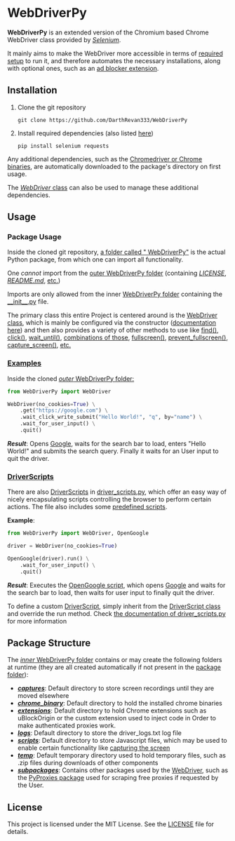 # WebDriverPy

**WebDriverPy** is an extended version of the Chromium based Chrome WebDriver class provided by [*Selenium*](https://www.selenium.dev).

It mainly aims to make the WebDriver more accessible in terms of [required setup](https://selenium-python.readthedocs.io/installation.html) to run it, and therefore automates the necessary installations, along with optional ones, such as an [ad blocker extension](https://ublockorigin.com).


## Installation

1. Clone the git repository
    ```shell
    git clone https://github.com/DarthRevan333/WebDriverPy
    ```

2. Install required dependencies (also listed [here](requirements.txt))
    ```shell
    pip install selenium requests
    ```

Any additional dependencies, such as the [Chromedriver or Chrome binaries](https://googlechromelabs.github.io/chrome-for-testing/), are automatically downloaded to the package's directory on first usage.

The [*WebDriver* class](https://github.com/DarthRevan333/WebDriverPy/blob/main/WebDriverPy/driver.py#L38) can also be used to manage these additional dependencies.

## Usage

### Package Usage

Inside the cloned git repository, [a folder called " WebDriverPy"](WebDriverPy) is the actual Python package, from which one can import all functionality.

One *cannot* import from the [outer WebDriverPy folder](.) (containing *[LICENSE](LICENSE)*, *[README.md](README.md)*, [etc.](.))

Imports are only allowed from the inner [WebDriverPy folder](WebDriverPy) containing the [\_\_init\_\_.py](WebDriverPy/__init__.py) file.

The primary class this entire Project is centered around is the [WebDriver class](https://github.com/DarthRevan333/WebDriverPy/blob/main/WebDriverPy/driver.py#L38), which is mainly be configured via the constructor ([documentation here](https://github.com/DarthRevan333/WebDriverPy/blob/main/WebDriverPy/driver.py#L76)) and then also provides a variety of other methods to use like [find()](https://github.com/DarthRevan333/WebDriverPy/blob/main/WebDriverPy/driver.py#L728), [click()](https://github.com/DarthRevan333/WebDriverPy/blob/main/WebDriverPy/driver.py#L865), [wait_until()](https://github.com/DarthRevan333/WebDriverPy/blob/main/WebDriverPy/driver.py#L789), [combinations of those](https://github.com/DarthRevan333/WebDriverPy/blob/main/WebDriverPy/driver.py#L915), [fullscreen()](https://github.com/DarthRevan333/WebDriverPy/blob/main/WebDriverPy/driver.py#L976), [prevent_fullscreen()](https://github.com/DarthRevan333/WebDriverPy/blob/main/WebDriverPy/driver.py#L981), [capture_screen()](https://github.com/DarthRevan333/WebDriverPy/blob/main/WebDriverPy/driver.py#L1021), [etc.](https://github.com/DarthRevan333/WebDriverPy/blob/main/WebDriverPy/driver.py#L45) 

### [Examples](main.py)

Inside the cloned [*outer* WebDriverPy folder:](.)
```Python
from WebDriverPy import WebDriver

WebDriver(no_cookies=True) \
    .get("https://google.com") \
    .wait_click_write_submit("Hello World!", "q", by="name") \
    .wait_for_user_input() \
    .quit()
```

***Result***: Opens [Google](https://google.com), waits for the search bar to load, enters "Hello World!" and submits the search query. Finally it waits for an User input to quit the driver.

### [DriverScripts](https://github.com/DarthRevan333/WebDriverPy/blob/main/WebDriverPy/driver_scripts.py#L8)

There are also [DriverScripts](https://github.com/DarthRevan333/WebDriverPy/blob/main/WebDriverPy/driver_scripts.py#L8) in [driver_scripts.py](WebDriverPy/driver_scripts.py), which offer an easy way of nicely encapsulating scripts controlling the browser to perform certain actions. The file also includes some [predefined scripts](https://github.com/DarthRevan333/WebDriverPy/blob/main/WebDriverPy/driver_scripts.py#L71).

**Example**:
```Python
from WebDriverPy import WebDriver, OpenGoogle

driver = WebDriver(no_cookies=True)

OpenGoogle(driver).run() \
    .wait_for_user_input() \
    .quit()
```

***Result***: Executes the [OpenGoogle script](https://github.com/DarthRevan333/WebDriverPy/blob/main/WebDriverPy/driver_scripts.py#L71), which opens [Google](https://google.com) and waits for the search bar to load, then waits for user input to finally quit the driver.

To define a custom [DriverScript](https://github.com/DarthRevan333/WebDriverPy/blob/main/WebDriverPy/driver_scripts.py#L8), simply inherit from the [DriverScript class](https://github.com/DarthRevan333/WebDriverPy/blob/main/WebDriverPy/driver_scripts.py#L8) and override the run method. Check [the documentation of driver_scripts.py](https://github.com/DarthRevan333/WebDriverPy/blob/main/WebDriverPy/driver_scripts.py#L16) for more information

## Package Structure

The [*inner* WebDriverPy folder](WebDriverPy) contains or may create the following folders at runtime (they are all created automatically if not present in the [package folder](WebDriverPy)):

- [***captures***](WebDriverPy/captures): Default directory to store screen recordings until they are moved elsewhere 
- [***chrome_binary***](WebDriverPy/chrome_binary): Default directory to hold the installed chrome binaries
- [***extensions***](WebDriverPy/extensions): Default directory to hold Chrome extensions such as uBlockOrigin or the custom extension used to inject code in Order to make authenticated proxies work.
- [***logs***](WebDriverPy/logs): Default directory to store the driver_logs.txt log file
- [***scripts***](WebDriverPy/scripts): Default directory to store Javascript files, which may be used to enable certain functionality like [capturing the screen](WebDriverPy/scripts/preciseMediaRecorder.js)
- [***temp***](WebDriverPy/temp): Default temporary directory used to hold temporary files, such as .zip files during downloads of other components
- [***subpackages***](WebDriverPy/subpackages): Contains other packages used by the [WebDriver](https://github.com/DarthRevan333/WebDriverPy/blob/main/WebDriverPy/driver.py#L38), such as the [PyProxies package](https://github.com/DarthRevan333/PyProxies) used for scraping free proxies if requested by the User.


## License

This project is licensed under the MIT License. See the [LICENSE](LICENSE) file for details.